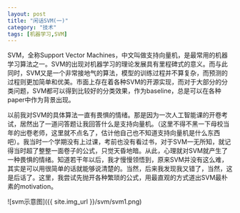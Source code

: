 ```yaml
---
layout: post
title: "闲话SVM(一)"
category: "技术"
tags: [机器学习,SVM]
---
```


SVM，全称Support Vector Machines，中文叫做支持向量机，是最常用的机器学习算法之一。SVM的出现对机器学习的理论发展具有里程碑式的意义。而与此同时，SVM又是一个非常接地气的算法，模型的训练过程并不算复杂，而预测的过程则更加简单和优美。市面上存在着各种SVM的开源实现，而对于大部分的分类问题，SVM都可以得到比较好的分类效果，作为baseline，总是可以在各种paper中作为背景出现。

以前我对SVM的具体算法一直有畏惧的情绪。那是因为一次人工智能课的开卷考试，居然出了一道问答题让我回答什么是支持向量机。（这里不得不黑一下母校当年的出卷老师，这里就不点名了，估计他自己也不知道支持向量机是什么东西吧）。我当时一个学期没有上过课，考前也没有看过书，对于SVM一无所知，就记得当时超了整整一面卷子的公式，只觉天昏地暗。从此，心理就对SVM就产生了一种畏惧的情绪。知道若干年以后，我才慢慢领悟到，原来SVM并没有这么难，其实是可以用很简单的话就能够说清楚的。当然，后来我发现我又错了，当然，这是后话了。这里，我尝试先抛开各种繁琐的公式，用最直观的方式道出SVM最朴素的motivation。

<!--more-->

![svm示意图]({{ site.img_url }}/svm/svm1.png)
